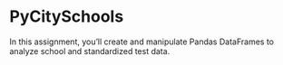 # PyCitySchools
In this assignment, you’ll create and manipulate Pandas DataFrames to analyze school and standardized test data.
